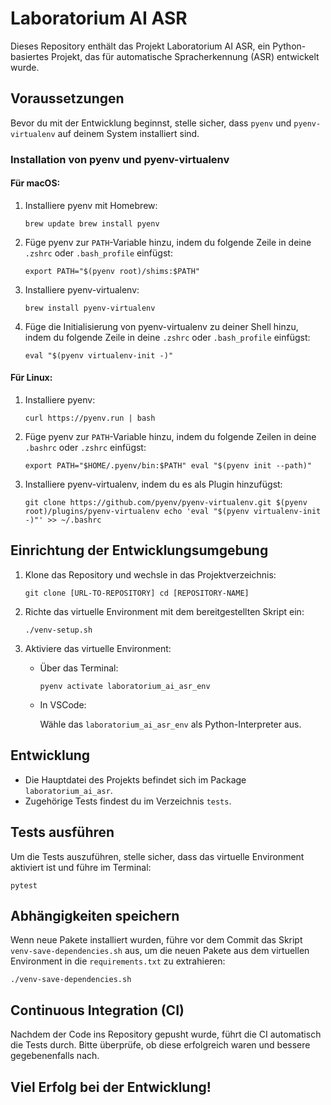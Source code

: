 # Laboratorium AI ASR

Dieses Repository enthält das Projekt Laboratorium AI ASR, ein Python-basiertes Projekt, das für automatische Spracherkennung (ASR) entwickelt wurde.

## Voraussetzungen

Bevor du mit der Entwicklung beginnst, stelle sicher, dass `pyenv` und `pyenv-virtualenv` auf deinem System installiert sind.

### Installation von pyenv und pyenv-virtualenv

#### Für macOS:

1. Installiere pyenv mit Homebrew:

   `brew update
brew install pyenv`

2. Füge pyenv zur `PATH`-Variable hinzu, indem du folgende Zeile in deine `.zshrc` oder `.bash_profile` einfügst:

   `export PATH="$(pyenv root)/shims:$PATH"`

3. Installiere pyenv-virtualenv:

   `brew install pyenv-virtualenv`

4. Füge die Initialisierung von pyenv-virtualenv zu deiner Shell hinzu, indem du folgende Zeile in deine `.zshrc` oder `.bash_profile` einfügst:

   `eval "$(pyenv virtualenv-init -)"`

#### Für Linux:

1. Installiere pyenv:

   `curl https://pyenv.run | bash`

2. Füge pyenv zur `PATH`-Variable hinzu, indem du folgende Zeilen in deine `.bashrc` oder `.zshrc` einfügst:

   `export PATH="$HOME/.pyenv/bin:$PATH"
eval "$(pyenv init --path)"`

3. Installiere pyenv-virtualenv, indem du es als Plugin hinzufügst:

   `git clone https://github.com/pyenv/pyenv-virtualenv.git $(pyenv root)/plugins/pyenv-virtualenv
echo 'eval "$(pyenv virtualenv-init -)"' >> ~/.bashrc`

## Einrichtung der Entwicklungsumgebung

1. Klone das Repository und wechsle in das Projektverzeichnis:

   `git clone [URL-TO-REPOSITORY]
cd [REPOSITORY-NAME]`

2. Richte das virtuelle Environment mit dem bereitgestellten Skript ein:

   `./venv-setup.sh`

3. Aktiviere das virtuelle Environment:

   - Über das Terminal:

     `pyenv activate laboratorium_ai_asr_env`

   - In VSCode:

     Wähle das `laboratorium_ai_asr_env` als Python-Interpreter aus.

## Entwicklung

- Die Hauptdatei des Projekts befindet sich im Package `laboratorium_ai_asr`.
- Zugehörige Tests findest du im Verzeichnis `tests`.

## Tests ausführen

Um die Tests auszuführen, stelle sicher, dass das virtuelle Environment aktiviert ist und führe im Terminal:

`pytest`

## Abhängigkeiten speichern

Wenn neue Pakete installiert wurden, führe vor dem Commit das Skript `venv-save-dependencies.sh` aus, um die neuen Pakete aus dem virtuellen Environment in die `requirements.txt` zu extrahieren:

`./venv-save-dependencies.sh`

## Continuous Integration (CI)

Nachdem der Code ins Repository gepusht wurde, führt die CI automatisch die Tests durch. Bitte überprüfe, ob diese erfolgreich waren und bessere gegebenenfalls nach.

## Viel Erfolg bei der Entwicklung!
